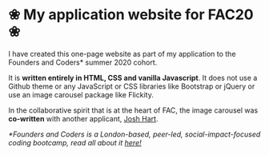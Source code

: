 # ❀ My application website for FAC20 ❀

I have created this one-page website as part of my application to the Founders and Coders* summer 2020 cohort.

It is <b>written entirely in HTML, CSS and vanilla Javascript</b>. It does not use a Github theme or any JavaScript or CSS libraries like Bootstrap or jQuery or use an image carousel package like Flickity. 

In the collaborative spirit that is at the heart of FAC, the image carousel was <b>co-written</b> with another applicant, <a href="https://github.com/jhart5" target="_blank">Josh Hart</a>.


<i>*Founders and Coders is a London-based, peer-led, social-impact-focused coding bootcamp, read all about it <a href="https://www.foundersandcoders.com/" target="_blank">here!</a></i>
